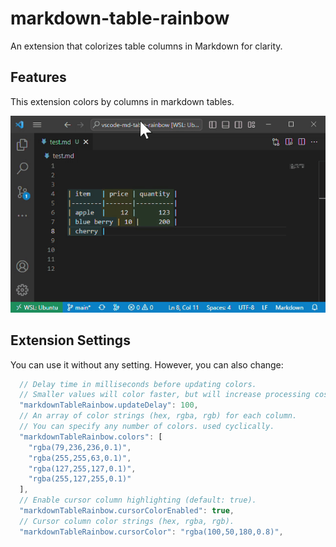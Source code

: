 # markdown-table-rainbow

An extension that colorizes table columns in Markdown for clarity.

## Features

This extension colors by columns in markdown tables.

![demo](assets/demo.gif)

## Extension Settings

You can use it without any setting.
However, you can also change:

```js
  // Delay time in milliseconds before updating colors.
  // Smaller values will color faster, but will increase processing cost.
  "markdownTableRainbow.updateDelay": 100,
  // An array of color strings (hex, rgba, rgb) for each column.
  // You can specify any number of colors. used cyclically.
  "markdownTableRainbow.colors": [
    "rgba(79,236,236,0.1)",
    "rgba(255,255,63,0.1)",
    "rgba(127,255,127,0.1)",
    "rgba(255,127,255,0.1)"
  ],
  // Enable cursor column highlighting (default: true).
  "markdownTableRainbow.cursorColorEnabled": true,
  // Cursor column color strings (hex, rgba, rgb).
  "markdownTableRainbow.cursorColor": "rgba(100,50,180,0.8)",
```
